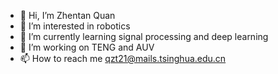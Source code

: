 - 👋 Hi, I’m Zhentan Quan
- 👀 I’m interested in robotics
- 🌱 I’m currently learning signal processing and deep learning
- 💞️ I’m working on TENG and AUV
- 📫 How to reach me qzt21@mails.tsinghua.edu.cn

<!---
quanztx/quanztx is a ✨ special ✨ repository because its `README.md` (this file) appears on your GitHub profile.
You can click the Preview link to take a look at your changes.
--->
